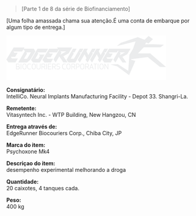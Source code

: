 > [Parte 1 de 8 da série de Biofinanciamento]

[Uma folha amassada chama sua atenção.É uma conta de embarque por algum tipo de entrega.]

![EdgeRunner Biocouriers Corporation](/resources/lore/edgerunnerbiocorp.png)
  
**Consignatário:**  
IntelliCo. Neural Implants Manufacturing Facility - Depot 33. Shangri-La.

**Remetente:**  
Vitasyntech Inc. - WTP Building, New Hangzou, CN

**Entrega através de:**  
EdgeRunner Biocouriers Corp., Chiba City, JP

**Marca do item:**  
Psychoxone Mk4

**Descriçao do item:**  
desempenho experimental melhorando a droga

**Quantidade:**         
20 caixotes, 4 tanques cada.

**Peso:**  
400 kg

